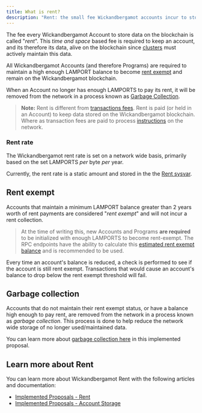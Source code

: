 ```yaml
---
title: What is rent?
description: "Rent: the small fee Wickandbergamot accounts incur to store data on the blockchain. Accounts with >2 years of rent are rent exempt and do not pay the periodic fee."
---
```


The fee every Wickandbergamot Account to store data on the blockchain is called "_rent_". This _time and space_ based fee is required to keep an account, and its therefore its data, alive on the blockchain since [clusters](../../cluster/overview.md) must actively maintain this data.

All Wickandbergamot Accounts (and therefore Programs) are required to maintain a high enough LAMPORT balance to become [rent exempt](#rent-exempt) and remain on the Wickandbergamot blockchain.

When an Account no longer has enough LAMPORTS to pay its rent, it will be removed from the network in a process known as [Garbage Collection](#garbage-collection).

> **Note:** Rent is different from [transactions fees](../../transaction_fees.md). Rent is paid (or held in an Account) to keep data stored on the Wickandbergamot blockchain. Where as transaction fees are paid to process [instructions](../developing/../programming-model/transactions.md#instructions) on the network.

### Rent rate

The Wickandbergamot rent rate is set on a network wide basis, primarily based on the set LAMPORTS _per_ byte _per_ year.

Currently, the rent rate is a static amount and stored in the the [Rent sysvar](../runtime-facilities/sysvars.md#rent).

## Rent exempt

Accounts that maintain a minimum LAMPORT balance greater than 2 years worth of rent payments are considered "_rent exempt_" and will not incur a rent collection.

> At the time of writing this, new Accounts and Programs **are required** to be initialized with enough LAMPORTS to become rent-exempt. The RPC endpoints have the ability to calculate this [estimated rent exempt balance](../clients/jsonrpc-api.md#getminimumbalanceforrentexemption) and is recommended to be used.

Every time an account's balance is reduced, a check is performed to see if the account is still rent exempt. Transactions that would cause an account's balance to drop below the rent exempt threshold will fail.

## Garbage collection

Accounts that do not maintain their rent exempt status, or have a balance high enough to pay rent, are removed from the network in a process known as _garbage collection_. This process is done to help reduce the network wide storage of no longer used/maintained data.

You can learn more about [garbage collection here](../../implemented-proposals/persistent-account-storage.md#garbage-collection) in this implemented proposal.

## Learn more about Rent

You can learn more about Wickandbergamot Rent with the following articles and documentation:

- [Implemented Proposals - Rent](../../implemented-proposals/rent.md)
- [Implemented Proposals - Account Storage](../../implemented-proposals/persistent-account-storage.md)
